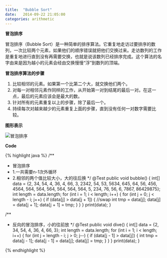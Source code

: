 ```yaml
---
title:  "Bubble Sort"
date:   2014-09-22 21:05:00
categories: arithmetic
---
```


**冒泡排序**

冒泡排序（Bubble Sort）是一种简单的排序算法。它重复地走访过要排序的数列，一次比较两个元素，如果他们的顺序错误就把他们交换过来。走访数列的工作是重复地进行直到没有再需要交换，也就是说该数列已经排序完成。这个算法的名字由来是因为越小的元素会经由交换慢慢“浮”到数列的顶端。


**冒泡排序算法的步骤**

1. 比较相邻的元素。如果第一个比第二个大，就交换他们两个。
2. 对每一对相邻元素作同样的工作，从开始第一对到结尾的最后一对。在这一点，最后的元素应该会是最大的数。
3. 针对所有的元素重复以上的步骤，除了最后一个。
4. 持续每次对越来越少的元素重复上面的步骤，直到没有任何一对数字需要比较。

**图形表示**

![冒泡排序](http://upload.wikimedia.org/wikipedia/commons/3/37/Bubble_sort_animation.gif)

**Code**

{% highlight java %}
/**
 * 冒泡排序
 * 1.一共需要n-1次外循环
 * 2.相邻的两个值比较大小，大的往后换
 */
@Test
public void bubble() {
    int[] data = {2, 34, 54, 4, 36, 4, 66, 3, 2342, 54, 53, 5634, 645, 64, 56, 456, 4564, 564, 564, 564, 564, 564, 564, 5, 234, 76, 56, 6, 7867, 86429875};
    int length = data.length;
    for (int i = 1; i < length; i++) {
        for (int j = 0; j < length - i; j++) {
            if (data[j] > data[j + 1]) {
                //swap
                int tmp = data[j];
                data[j] = data[j + 1];
                data[j + 1] = tmp;
            }
        }
    }
    print(data);
}

/**
 * 反向的冒泡排序，小的往前放
 */
@Test
public void dive() {
    int[] data = {2, 34, 54, 4, 36, 4, 66, 3};
    int length = data.length;
    for (int i = 1; i < length; i++) {
        for (int j = length - i; j > 0; j--) {
            if (data[j - 1] > data[j]) {
                int tmp = data[j - 1];
                data[j - 1] = data[j];
                data[j] = tmp;
            }
        }
    }
    print(data);
}

{% endhighlight %}
